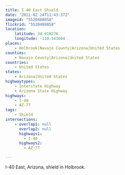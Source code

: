```yaml
---
title: I-40 East Shield
date: "2011-02-24T11:43:37Z"
imageid: "5520488058"
flickrid: "5520488058"
location:
    latitude: 34.918276
    longitude: -110.143604
places:
    - Holbrook|Navajo County|Arizona|United States
counties:
    - Navajo County|Arizona|United States
countries:
    - United States
states:
    - Arizona|United States
highwaytypes:
    - Interstate Highway
    - Arizona State Highway
highways:
    - I-40
    - AZ-77
tags:
    - Shield
intersections:
    - overlap1: null
      overlap2: null
      highways1:
        - I-40
      highways2:
        - AZ-77

---
```

I-40 East, Arizona, shield in Holbrook.